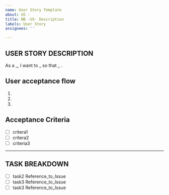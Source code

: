 ```yaml
---
name: User Story Template
about: US -
title: NB -US- Description
labels: User Story
assignees: ''

---
```


## USER STORY DESCRIPTION 

As a _, I want to _ so that _ .

## User acceptance flow 

1.
2.
3.

## Acceptance Criteria 

- [ ] critera1
- [ ] critera2
- [ ] criteria3

---

## TASK BREAKDOWN

- [ ] task2 Reference_to_Issue
- [ ] task3 Reference_to_Issue
- [ ] task3 Reference_to_Issue
